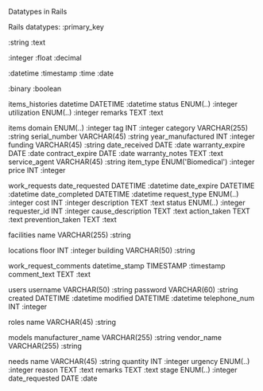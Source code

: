 
Datatypes in Rails

Rails datatypes:
:primary_key

:string
:text

:integer
:float
:decimal

:datetime
:timestamp
:time
:date

:binary
:boolean


items_histories
datetime DATETIME :datetime
status ENUM(..) :integer
utilization ENUM(..) :integer
remarks TEXT :text

items
domain ENUM(..) :integer
tag INT :integer
category VARCHAR(255) :string
serial_number VARCHAR(45) :string
year_manufactured INT :integer
funding VARCHAR(45) :string
date_received DATE :date
warranty_expire DATE :date
contract_expire DATE :date
warranty_notes TEXT :text
service_agent VARCHAR(45) :string
item_type ENUM('Biomedical') :integer
price INT :integer

work_requests
date_requested DATETIME :datetime
date_expire DATETIME :datetime
date_completed DATETIME :datetime
request_type ENUM(..) :integer
cost INT :integer
description TEXT :text
status ENUM(..) :integer
requester_id INT :integer
cause_description TEXT :text
action_taken TEXT :text
prevention_taken TEXT :text

facilities
name VARCHAR(255) :string

locations
floor INT :integer
building VARCHAR(50) :string

work_request_comments
datetime_stamp TIMESTAMP :timestamp
comment_text TEXT :text

users
username VARCHAR(50) :string
password VARCHAR(60) :string
created DATETIME :datetime
modified DATETIME :datetime
telephone_num INT :integer

roles
name VARCHAR(45) :string

models
manufacturer_name VARCHAR(255) :string
vendor_name VARCHAR(255) :string

needs
name VARCHAR(45) :string
quantity INT :integer
urgency ENUM(..) :integer
reason TEXT :text
remarks TEXT :text
stage ENUM(..) :integer
date_requested DATE :date



